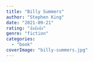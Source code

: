```yaml
---
title: "Billy Summers"
author: "Stephen King"
date: "2021-09-21"
rating: "👍👍👍"
genre: "fiction"
categories: 
  - "book"
coverImage: "billy-summers.jpg"
---
```

